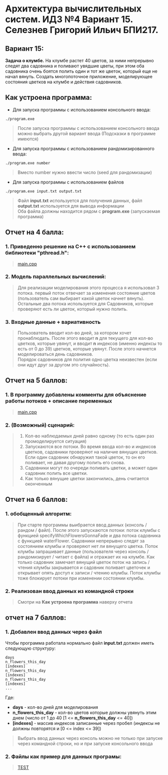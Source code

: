 # Архитектура вычислительных систем. ИДЗ №4 Вариант 15. Селезнев Григорий Ильич БПИ217.

## Вариант 15:
**Задача о клумбе.** На клумбе растет 40 цветов, за ними непрерывно следят
два садовника и поливают увядшие цветы, при этом оба садовника очень боятся полить один и тот же цветок, который еще не начал вянуть. Создать
многопоточное приложение, моделирующее состояния цветков на клумбе и действия садовников. 

## Как устроена программа:
* Для запуска программы с использованием консольного ввода:
```
./program.exe
```
> После запуска программы с использованием консольного ввода можно выбрать другой вариант ввода (Подсказки в программе имеются)
* Для запуска программы с использованием рандомизированного ввода:
```
./program.exe number
```
> Вместо number нужно ввести число (seed для рандомизации)
* Для запуска программы с использованием файлов 
```
./program.exe input.txt output.txt
```
> Файл **input.txt** используется для получения данных, файл **output.txt** используется для вывода информации  
> Оба файла должны находится рядом с **program.exe** (запускаемая программа)

## Отчет на 4 балла:
### 1. Приведенно решение на С++ с использованием библиотеки "pthread.h":
> [main.cpp](https://github.com/Grisha1232/ABC_HW4/blob/bedc806a7819b833df069f04fa39e38a33acbd85/main.cpp)

### 2. Модель параллельных вычислений:
> Для реализации моделирования этого процесса я использовал 3 потока. первый поток отвечает за изменения состояние цветов (пользователь сам выбирает какой цветок начнет вянуть). Остальные два потока используется для Садовников, которые проверяют есть ли цветок, который нужно полить.

### 3. Входные данные + вариативность
> Пользователь вводит кол-во дней, за котором хочет пронаблюдать. После этого вводит **n** для текущего для кол-во цветков, которые увянут, и вводит **n** индексов (именно индексы то есть от 0 до 39) цветков, которые увянут. После этого начнется моделироваться день садовников.  
> Порядок садовников для полития одно цветка неизвестен (если они идут друг за другом это случайность).

## Отчет на 5 баллов:

### 1. В программу добавлены комменты для объяснение работы потоков + описание переменных
> [main.cpp](https://github.com/Grisha1232/ABC_HW4/blob/bedc806a7819b833df069f04fa39e38a33acbd85/main.cpp)

### 2. (Возможный) сценарий:
> 1. Кол-во наблюдаемых дней равно одному (то есть один раз промоделируется ситуация)
> 2. Запускаются все потоки. Во время ввода кол-во и индексов цветков, садовники проверяют на наличие вянущих цветков. Если один садовник обнаружил такой цветок, то он его поливает, не давая другому полить его снова.
> 3. Садовники могут по очереди поливать цветки, а может один садовник полить все цветки.
> 4. Как только вянущие цветки закончились, день считается оконченным

## Отчет на 6 баллов:
### 1. обобщенный алгоритм:
> При старте программы выибрается ввод данных (консоль / рандом / файл). После этого запускаются потоки: поток клумбы с функцией specifyWhichFlowersGonnaFade и два потока садовника с функцией waterFlower. Садовники непрерывно следят за состоянием клумбы и проверяют нет ли вянущего цветка. Поток клумбы запрашивает данные (пользователя через консоль / рандомизирует / читает с файла) и отражает их на клумбе. Как только садовник замечает вянущий цветок поток на запись / чтения клумбы закрывается и садовник поливает цветочек и открывает опять доступ к записи / чтению клумбы. Поток клумбы тоже блокирует потоки при изменении состоянии клумбы.
### 2. Реализован ввод данных из командной строки
> Смотри на **Как устроена программа** наверху отчета

## отчет на 7 баллов:
### 1. Добавлен ввод данных через файл
Чтобы программа работала нормально файл **input.txt** должен иметь следующую структуру:
```
days
n_flowers_this_day
[indexes]
n_flowers_this_day
[indexes]
n_flowers_this_day
[indexes]
...
```
Где:
* **days** - кол-во дней для моделирования
* **n_flowers_this_day** - кол-во цветов которые должны увянуть этим днем (число от 1 до 40 [1 <= **n_flowers_this_day** <= 40])
* **[indexes]** - массив индексов записанные через пробел (индексы не должны повторятся и [0 <= index <= 39])

> Выбрать ввод данных через консоль можно не только при запуске через командной строки, но и при запуске консольного ввода
### 2. Файлы как пример для данных програмы:
> [TEST](https://github.com/Grisha1232/ABC_HW4/tree/main/Tests)
